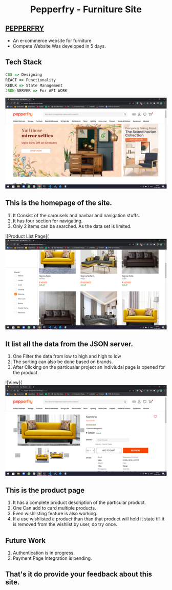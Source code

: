 <h1 align='center'> Pepperfry - Furniture Site</h1>

## [PEPPERFRY](https://pepper-gilt.vercel.app/)
<ul>
<li>An e-commerce website for furniture</li>
<li>Compete Website Was developed in 5 days.</li>
</ul>

## Tech Stack
```js
CSS => Designing
REACT => Functionality
REDUX => State Management
JSON-SERVER => For API WORK  

```
![home](https://github.com/iamayushy/pepperfry/blob/main/home.png)

## This is the homepage of the site.
1. It Consist of the carousels and navbar and navigation stuffs.
2. It has four section for navigating.
3. Only 2 items can be searched. As the data set is limited.

![Product List Page](![home](https://github.com/iamayushy/pepperfry/blob/main/search.png)

## It list all the data from the JSON server.
1. One Filter the data from low to high and high to low
2. The sorting can also be done based on brands.
3. After Clicking on the particualar project an indiviudal page is opened for the product.

![View](![home](https://github.com/iamayushy/pepperfry/blob/main/single.png)
## This is the product page

1. It has a complete product description of the particular product.
2. One Can add to card multiple products.
3. Even wishlisting feature is also working.
4. If a use wishlisted a product than than that product will hold it state till it is removed from the wishlist by user,
do try once.

## Future Work
1. Authentication is in progress.
2. Payment Page Integration is pending.

## That's it do provide your feedback about this site.
